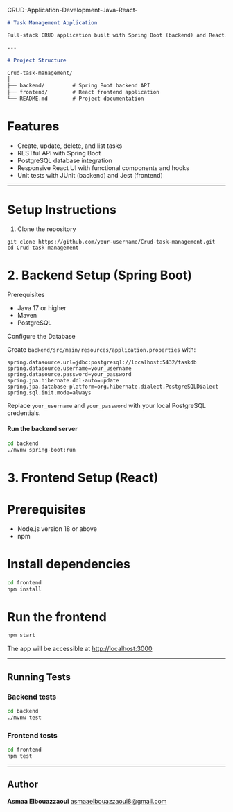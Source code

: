 CRUD-Application-Development-Java-React-
```markdown
# Task Management Application

Full-stack CRUD application built with Spring Boot (backend) and React.js (frontend).

---

# Project Structure

Crud-task-management/
│
├── backend/         # Spring Boot backend API
├── frontend/        # React frontend application
└── README.md        # Project documentation
```


# Features

- Create, update, delete, and list tasks
- RESTful API with Spring Boot
- PostgreSQL database integration
- Responsive React UI with functional components and hooks
- Unit tests with JUnit (backend) and Jest (frontend)

---

# Setup Instructions

 1. Clone the repository
```
git clone https://github.com/your-username/Crud-task-management.git
cd Crud-task-management
````

# 2. Backend Setup (Spring Boot)

 Prerequisites

* Java 17 or higher
* Maven
* PostgreSQL

Configure the Database

Create `backend/src/main/resources/application.properties` with:

```properties
spring.datasource.url=jdbc:postgresql://localhost:5432/taskdb
spring.datasource.username=your_username
spring.datasource.password=your_password
spring.jpa.hibernate.ddl-auto=update
spring.jpa.database-platform=org.hibernate.dialect.PostgreSQLDialect
spring.sql.init.mode=always
```

Replace `your_username` and `your_password` with your local PostgreSQL credentials.

#### Run the backend server

```bash
cd backend
./mvnw spring-boot:run
```

# 3. Frontend Setup (React)

# Prerequisites

* Node.js version 18 or above
* npm

# Install dependencies

```bash
cd frontend
npm install
```

# Run the frontend

```bash
npm start
```

The app will be accessible at [http://localhost:3000](http://localhost:3000)

---

## Running Tests

### Backend tests

```bash
cd backend
./mvnw test
```

### Frontend tests

```bash
cd frontend
npm test
```

---

## Author

**Asmaa Elbouazzaoui**
asmaaelbouazzaoui8@gmail.com




